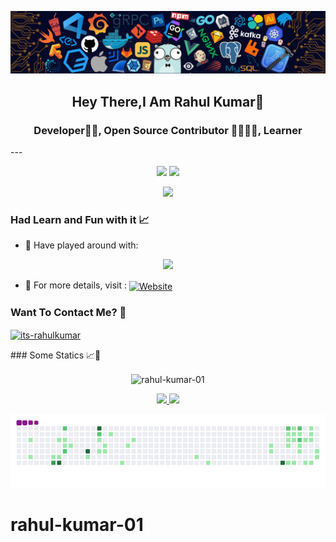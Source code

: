 <p align="center">
    <img src="12.png" width="1000">
</p>
<h2 align="center"> Hey There,I Am Rahul Kumar👋 </h2>

</p>
<h3 align="center"> Developer👨‍💻, Open Source Contributor 👨‍👩‍👧‍👦, Learner </h3>
<!--  <div align="center">
  <img src="https://mir-s3-cdn-cf.behance.net/project_modules/max_1200/22b22287602523.5dbd29081561d.gif" />
  </div> -->
---
<p align="center">
<!--     <img align="center" alt="coding" width="500" src="https://user-images.githubusercontent.com/55389276/140866485-8fb1c876-9a8f-4d6a-98dc-08c4981eaf70.gif"> -->
     <img src="https://mir-s3-cdn-cf.behance.net/project_modules/max_1200/22b22287602523.5dbd29081561d.gif" />
 <img src="https://readme-typing-svg.herokuapp.com/?lines=Hey+there!...;Great+to+have+you+here!🖤&center=true&size=20">
</p>  

<p align="center">
    <img src="https://komarev.com/ghpvc/?username=rahulkumar-01&color=blueviolet&style=for-the-badge" />
</p>

### Had Learn and Fun with it 📈

- 🔭 Have played around with: 
<p align="center">
    <img src="https://skillicons.dev/icons?i=docker,vim,arduino,aws,azure,bash,bootstrap,cpp,cassandra,py,discord,express,git,github,html,css,idea,gcp,java,js,linux,mongodb,mysql,nodejs,postgres,postman,powershell,react,redis,threejs,sass,tailwind,vscode,raspberrypi,cloudflare,php,r,vercel,&perline=12"/>
</p>


- 📜 For more details, visit :  <a href = "https://rahulthakur-dev.vercel.app/" target ="blank">  <img align ="center" alt="Website" src="https://img.shields.io/website?url=https%3A%2F%2Faarsh-patel.vercel.app%2F&logo=portfilio&labelColor=blue&color=white">
    </a>

### Want To Contact Me? 📱

<!-- <p align="center">
     <a href ="https://www.youtube.com/channel/UC8lWeV0xePxysVetCBGvLzA" target="blank">
  <img align="center" alt="YouTube Channel Subscribers" src="https://img.shields.io/youtube/channel/subscribers/UC8lWeV0xePxysVetCBGvLzA?style=for-the-badge&logo=youtube&logoColor=red"> -->

</a>
    <a href="https://www.linkedin.com/in/its-rahulkumar/" target="blank">
        <img align="center" src="https://img.shields.io/badge/LinkedIn-0077B5?style=for-the-badge&logo=linkedin&logoColor=white" alt="its-rahulkumar"/>
    </a>
    <!-- <a href="https://www.instagram.com/_aarsh_patel/" target="blank">
        <img align="center" src="https://img.shields.io/badge/Instagram-E4405F?style=for-the-badge&logo=instagram&logoColor=white" alt="Aarsh30" /> -->
    <!-- </a> -->
    <!-- <a href="https://leetcode.com/Aarsh_Patel/" target="blank">
        <img align="center" src="https://img.shields.io/badge/dynamic/json?style=for-the-badge&labelColor=black&color=%23ffa116&label=Solved&query=solved&url=https%3A%2F%2Fleetcode-badge.vercel.app%2Fapi%2Fusers%2FAarsh_Patel&logo=leetcode&logoColor=yellow" alt="Aarsh30"/>
    </a> -->
</p>
### Some Statics 📈📱
<p align="center">
    <img align="center" src="https://github-readme-streak-stats.herokuapp.com/?user=rahul-kumar-01https://github-readme-streak-stats.herokuapp.com/?user=rahul-kumar-01" alt="rahul-kumar-01" /></p>



<p align="center">
<a href="https://github.com/rahul-kumar-01">
  <!-- https://github-readme-activity-graph.vercel.app/graph?username=SantoshYadavDev&theme=github-compact)](https://github.com/ashutosh00710/github-readme-activity-graph)-->
 <img height="280em" src="https://github-readme-activity-graph.vercel.app/graph?username=rahul-kumar-01&theme=github-compact"/>
  <!-- <img height="180em" src="https://github-readme-stats.vercel.app/api?username=rahul-kumar-01&show_icons=true&theme=algolia&include_all_commits=true&count_private=true"/> -->
  <img height="250em" src="https://github-readme-stats.vercel.app/api/top-langs/?username=rahul-kumar-01&theme=algolia"/>
</a>


</p>

![logo](https://github.com/Aarsh30/Aarsh30/blob/main/snake%20gif.gif)
<!--[![Aarsh30's GitHub | Languages Over Time](https://stats.quine.sh/Aarsh30/languages-over-time?theme=light)](https://quine.sh)
--->
# rahul-kumar-01
